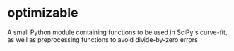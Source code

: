 # optimizable
A small Python module containing functions to be used in SciPy's curve-fit, as well as preprocessing functions to avoid divide-by-zero errors

